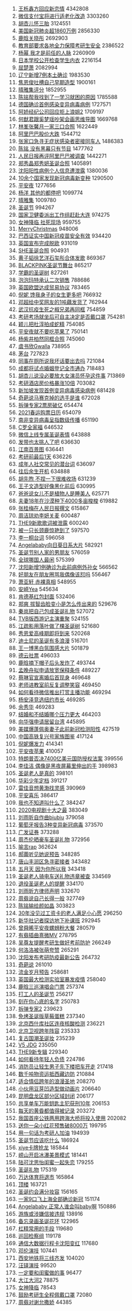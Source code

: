 1. [王栎鑫方回应新恋情](https://s.weibo.com/weibo?q=%23%E7%8E%8B%E6%A0%8E%E9%91%AB%E6%96%B9%E5%9B%9E%E5%BA%94%E6%96%B0%E6%81%8B%E6%83%85%23&Refer=top) 4342808
1. [微信支付宝将进行适老化改造](https://s.weibo.com/weibo?q=%23%E5%BE%AE%E4%BF%A1%E6%94%AF%E4%BB%98%E5%AE%9D%E5%B0%86%E8%BF%9B%E8%A1%8C%E9%80%82%E8%80%81%E5%8C%96%E6%94%B9%E9%80%A0%23&Refer=top) 3303260
1. [胡杏儿怀三胎](https://s.weibo.com/weibo?q=%23%E8%83%A1%E6%9D%8F%E5%84%BF%E6%80%80%E4%B8%89%E8%83%8E%23&Refer=top) 3124551
1. [美国新冠肺炎超1860万例](https://s.weibo.com/weibo?q=%23%E7%BE%8E%E5%9B%BD%E6%96%B0%E5%86%A0%E8%82%BA%E7%82%8E%E8%B6%851860%E4%B8%87%E4%BE%8B%23&Refer=top) 2856330
1. [鹿晗关晓彤](https://s.weibo.com/weibo?q=%23%E9%B9%BF%E6%99%97%E5%85%B3%E6%99%93%E5%BD%A4%23&Refer=top) 2692903
1. [教育部要求各地全力保障考研生安全](https://s.weibo.com/weibo?q=%23%E6%95%99%E8%82%B2%E9%83%A8%E8%A6%81%E6%B1%82%E5%90%84%E5%9C%B0%E5%85%A8%E5%8A%9B%E4%BF%9D%E9%9A%9C%E8%80%83%E7%A0%94%E7%94%9F%E5%AE%89%E5%85%A8%23&Refer=top) 2386522
1. [杨幂 我才是前任的人脉](https://s.weibo.com/weibo?q=%E6%9D%A8%E5%B9%82%20%E6%88%91%E6%89%8D%E6%98%AF%E5%89%8D%E4%BB%BB%E7%9A%84%E4%BA%BA%E8%84%89&Refer=top) 2260909
1. [日本学校公开检查学生内衣](https://s.weibo.com/weibo?q=%23%E6%97%A5%E6%9C%AC%E5%AD%A6%E6%A0%A1%E5%85%AC%E5%BC%80%E6%A3%80%E6%9F%A5%E5%AD%A6%E7%94%9F%E5%86%85%E8%A1%A3%23&Refer=top) 2216154
1. [屈楚萧](https://s.weibo.com/weibo?q=%E5%B1%88%E6%A5%9A%E8%90%A7&Refer=top) 2082994
1. [辽宁新增7例本土确诊](https://s.weibo.com/weibo?q=%23%E8%BE%BD%E5%AE%81%E6%96%B0%E5%A2%9E7%E4%BE%8B%E6%9C%AC%E5%9C%9F%E7%A1%AE%E8%AF%8A%23&Refer=top) 1983530
1. [焦恩俊吐槽自己早期造型](https://s.weibo.com/weibo?q=%23%E7%84%A6%E6%81%A9%E4%BF%8A%E5%90%90%E6%A7%BD%E8%87%AA%E5%B7%B1%E6%97%A9%E6%9C%9F%E9%80%A0%E5%9E%8B%23&Refer=top) 1900161
1. [晴雅集评分](https://s.weibo.com/weibo?q=%E6%99%B4%E9%9B%85%E9%9B%86%E8%AF%84%E5%88%86&Refer=top) 1852955
1. [陈铭帮我找到了一学习就困的原因](https://s.weibo.com/weibo?q=%23%E9%99%88%E9%93%AD%E5%B8%AE%E6%88%91%E6%89%BE%E5%88%B0%E4%BA%86%E4%B8%80%E5%AD%A6%E4%B9%A0%E5%B0%B1%E5%9B%B0%E7%9A%84%E5%8E%9F%E5%9B%A0%23&Refer=top) 1785588
1. [德国确诊首例感染变异病毒病例](https://s.weibo.com/weibo?q=%23%E5%BE%B7%E5%9B%BD%E7%A1%AE%E8%AF%8A%E9%A6%96%E4%BE%8B%E6%84%9F%E6%9F%93%E5%8F%98%E5%BC%82%E7%97%85%E6%AF%92%E7%97%85%E4%BE%8B%23&Refer=top) 1727571
1. [阿娇经纪公司回应拒上浪姐2](https://s.weibo.com/weibo?q=%E9%98%BF%E5%A8%87%E7%BB%8F%E7%BA%AA%E5%85%AC%E5%8F%B8%E5%9B%9E%E5%BA%94%E6%8B%92%E4%B8%8A%E6%B5%AA%E5%A7%902&Refer=top) 1709197
1. [何猷君跟奚梦瑶吵架会画思维导图](https://s.weibo.com/weibo?q=%23%E4%BD%95%E7%8C%B7%E5%90%9B%E8%B7%9F%E5%A5%9A%E6%A2%A6%E7%91%B6%E5%90%B5%E6%9E%B6%E4%BC%9A%E7%94%BB%E6%80%9D%E7%BB%B4%E5%AF%BC%E5%9B%BE%23&Refer=top) 1669768
1. [林峯张馨月一家三口合照](https://s.weibo.com/weibo?q=%23%E6%9E%97%E5%B3%AF%E5%BC%A0%E9%A6%A8%E6%9C%88%E4%B8%80%E5%AE%B6%E4%B8%89%E5%8F%A3%E5%90%88%E7%85%A7%23&Refer=top) 1622449
1. [阿里巴巴股价大跌](https://s.weibo.com/weibo?q=%23%E9%98%BF%E9%87%8C%E5%B7%B4%E5%B7%B4%E8%82%A1%E4%BB%B7%E5%A4%A7%E8%B7%8C%23&Refer=top) 1544712
1. [张家口急寻无症状感染者密接同车人](https://s.weibo.com/weibo?q=%23%E5%BC%A0%E5%AE%B6%E5%8F%A3%E6%80%A5%E5%AF%BB%E6%97%A0%E7%97%87%E7%8A%B6%E6%84%9F%E6%9F%93%E8%80%85%E5%AF%86%E6%8E%A5%E5%90%8C%E8%BD%A6%E4%BA%BA%23&Refer=top) 1486383
1. [陈铭 没有黑幕只有节目](https://s.weibo.com/weibo?q=%E9%99%88%E9%93%AD%20%E6%B2%A1%E6%9C%89%E9%BB%91%E5%B9%95%E5%8F%AA%E6%9C%89%E8%8A%82%E7%9B%AE&Refer=top) 1477762
1. [人民日报再评阿里巴巴被调查](https://s.weibo.com/weibo?q=%23%E4%BA%BA%E6%B0%91%E6%97%A5%E6%8A%A5%E5%86%8D%E8%AF%84%E9%98%BF%E9%87%8C%E5%B7%B4%E5%B7%B4%E8%A2%AB%E8%B0%83%E6%9F%A5%23&Refer=top) 1442271
1. [郑秀晶郑秀妍圣诞合照](https://s.weibo.com/weibo?q=%E9%83%91%E7%A7%80%E6%99%B6%E9%83%91%E7%A7%80%E5%A6%8D%E5%9C%A3%E8%AF%9E%E5%90%88%E7%85%A7&Refer=top) 1405891
1. [沈阳阳性病例个人信息遭泄露](https://s.weibo.com/weibo?q=%23%E6%B2%88%E9%98%B3%E9%98%B3%E6%80%A7%E7%97%85%E4%BE%8B%E4%B8%AA%E4%BA%BA%E4%BF%A1%E6%81%AF%E9%81%AD%E6%B3%84%E9%9C%B2%23&Refer=top) 1380036
1. [10余个国家发现新冠病毒新变种](https://s.weibo.com/weibo?q=%2310%E4%BD%99%E4%B8%AA%E5%9B%BD%E5%AE%B6%E5%8F%91%E7%8E%B0%E6%96%B0%E5%86%A0%E7%97%85%E6%AF%92%E6%96%B0%E5%8F%98%E7%A7%8D%23&Refer=top) 1290500
1. [平安夜](https://s.weibo.com/weibo?q=%E5%B9%B3%E5%AE%89%E5%A4%9C&Refer=top) 1277656
1. [杨洋 其他的都停吧](https://s.weibo.com/weibo?q=%E6%9D%A8%E6%B4%8B%20%E5%85%B6%E4%BB%96%E7%9A%84%E9%83%BD%E5%81%9C%E5%90%A7&Refer=top) 1099774
1. [晴雅集](https://s.weibo.com/weibo?q=%E6%99%B4%E9%9B%85%E9%9B%86&Refer=top) 1009780
1. [圣诞节](https://s.weibo.com/weibo?q=%E5%9C%A3%E8%AF%9E%E8%8A%82&Refer=top) 994267
1. [国家卫健委派出工作组赶赴大连](https://s.weibo.com/weibo?q=%23%E5%9B%BD%E5%AE%B6%E5%8D%AB%E5%81%A5%E5%A7%94%E6%B4%BE%E5%87%BA%E5%B7%A5%E4%BD%9C%E7%BB%84%E8%B5%B6%E8%B5%B4%E5%A4%A7%E8%BF%9E%23&Refer=top) 974275
1. [女神降临 社死现场](https://s.weibo.com/weibo?q=%E5%A5%B3%E7%A5%9E%E9%99%8D%E4%B8%B4%20%E7%A4%BE%E6%AD%BB%E7%8E%B0%E5%9C%BA&Refer=top) 959755
1. [MerryChristmas](https://s.weibo.com/weibo?q=%23MerryChristmas%23&Refer=top) 948006
1. [巴西证实中国新冠疫苗安全有效](https://s.weibo.com/weibo?q=%23%E5%B7%B4%E8%A5%BF%E8%AF%81%E5%AE%9E%E4%B8%AD%E5%9B%BD%E6%96%B0%E5%86%A0%E7%96%AB%E8%8B%97%E5%AE%89%E5%85%A8%E6%9C%89%E6%95%88%23&Refer=top) 934420
1. [英国宣布完成脱欧](https://s.weibo.com/weibo?q=%23%E8%8B%B1%E5%9B%BD%E5%AE%A3%E5%B8%83%E5%AE%8C%E6%88%90%E8%84%B1%E6%AC%A7%23&Refer=top) 931019
1. [SHE圣诞合照](https://s.weibo.com/weibo?q=%23SHE%E5%9C%A3%E8%AF%9E%E5%90%88%E7%85%A7%23&Refer=top) 904931
1. [黄子韬徐艺洋石玺彤合体发歌](https://s.weibo.com/weibo?q=%23%E9%BB%84%E5%AD%90%E9%9F%AC%E5%BE%90%E8%89%BA%E6%B4%8B%E7%9F%B3%E7%8E%BA%E5%BD%A4%E5%90%88%E4%BD%93%E5%8F%91%E6%AD%8C%23&Refer=top) 869367
1. [BLACKPINK圣诞节舞台](https://s.weibo.com/weibo?q=BLACKPINK%E5%9C%A3%E8%AF%9E%E8%8A%82%E8%88%9E%E5%8F%B0&Refer=top) 865217
1. [学霸的圣诞树](https://s.weibo.com/weibo?q=%23%E5%AD%A6%E9%9C%B8%E7%9A%84%E5%9C%A3%E8%AF%9E%E6%A0%91%23&Refer=top) 827261
1. [泡泡玛特承认二次销售](https://s.weibo.com/weibo?q=%23%E6%B3%A1%E6%B3%A1%E7%8E%9B%E7%89%B9%E6%89%BF%E8%AE%A4%E4%BA%8C%E6%AC%A1%E9%94%80%E5%94%AE%23&Refer=top) 788686
1. [英国欧盟达成贸易协议](https://s.weibo.com/weibo?q=%23%E8%8B%B1%E5%9B%BD%E6%AC%A7%E7%9B%9F%E8%BE%BE%E6%88%90%E8%B4%B8%E6%98%93%E5%8D%8F%E8%AE%AE%23&Refer=top) 783465
1. [倪妮 馋我身子的女生更多吧](https://s.weibo.com/weibo?q=%E5%80%AA%E5%A6%AE%20%E9%A6%8B%E6%88%91%E8%BA%AB%E5%AD%90%E7%9A%84%E5%A5%B3%E7%94%9F%E6%9B%B4%E5%A4%9A%E5%90%A7&Refer=top) 766932
1. [邓超给中奖网友的1吨藕发货了](https://s.weibo.com/weibo?q=%23%E9%82%93%E8%B6%85%E7%BB%99%E4%B8%AD%E5%A5%96%E7%BD%91%E5%8F%8B%E7%9A%841%E5%90%A8%E8%97%95%E5%8F%91%E8%B4%A7%E4%BA%86%23&Refer=top) 762944
1. [武汉抗疫生死之椒兄弟再同框](https://s.weibo.com/weibo?q=%23%E6%AD%A6%E6%B1%89%E6%8A%97%E7%96%AB%E7%94%9F%E6%AD%BB%E4%B9%8B%E6%A4%92%E5%85%84%E5%BC%9F%E5%86%8D%E5%90%8C%E6%A1%86%23&Refer=top) 754859
1. [考研考场就坐后可自主决定是否戴口罩](https://s.weibo.com/weibo?q=%23%E8%80%83%E7%A0%94%E8%80%83%E5%9C%BA%E5%B0%B1%E5%9D%90%E5%90%8E%E5%8F%AF%E8%87%AA%E4%B8%BB%E5%86%B3%E5%AE%9A%E6%98%AF%E5%90%A6%E6%88%B4%E5%8F%A3%E7%BD%A9%23&Refer=top) 754281
1. [颖儿把杜淳拍成蛇精](https://s.weibo.com/weibo?q=%23%E9%A2%96%E5%84%BF%E6%8A%8A%E6%9D%9C%E6%B7%B3%E6%8B%8D%E6%88%90%E8%9B%87%E7%B2%BE%23&Refer=top) 754085
1. [平安夜就不要吃苹果了](https://s.weibo.com/weibo?q=%23%E5%B9%B3%E5%AE%89%E5%A4%9C%E5%B0%B1%E4%B8%8D%E8%A6%81%E5%90%83%E8%8B%B9%E6%9E%9C%E4%BA%86%23&Refer=top) 750141
1. [杨紫井柏然同框合照](https://s.weibo.com/weibo?q=%23%E6%9D%A8%E7%B4%AB%E4%BA%95%E6%9F%8F%E7%84%B6%E5%90%8C%E6%A1%86%E5%90%88%E7%85%A7%23&Refer=top) 745060
1. [虞书欣Gwalla](https://s.weibo.com/weibo?q=%E8%99%9E%E4%B9%A6%E6%AC%A3Gwalla&Refer=top) 738955
1. [茅台](https://s.weibo.com/weibo?q=%E8%8C%85%E5%8F%B0&Refer=top) 727823
1. [同事在厕所说我坏话要出去吗](https://s.weibo.com/weibo?q=%23%E5%90%8C%E4%BA%8B%E5%9C%A8%E5%8E%95%E6%89%80%E8%AF%B4%E6%88%91%E5%9D%8F%E8%AF%9D%E8%A6%81%E5%87%BA%E5%8E%BB%E5%90%97%23&Refer=top) 721084
1. [成都将试点婚姻登记全市通办](https://s.weibo.com/weibo?q=%E6%88%90%E9%83%BD%E5%B0%86%E8%AF%95%E7%82%B9%E5%A9%9A%E5%A7%BB%E7%99%BB%E8%AE%B0%E5%85%A8%E5%B8%82%E9%80%9A%E5%8A%9E&Refer=top) 718483
1. [胡杏儿说没必要放大女演员怀孕这件事](https://s.weibo.com/weibo?q=%E8%83%A1%E6%9D%8F%E5%84%BF%E8%AF%B4%E6%B2%A1%E5%BF%85%E8%A6%81%E6%94%BE%E5%A4%A7%E5%A5%B3%E6%BC%94%E5%91%98%E6%80%80%E5%AD%95%E8%BF%99%E4%BB%B6%E4%BA%8B&Refer=top) 713869
1. [考研酒店房价格暴涨10倍](https://s.weibo.com/weibo?q=%23%E8%80%83%E7%A0%94%E9%85%92%E5%BA%97%E6%88%BF%E4%BB%B7%E6%A0%BC%E6%9A%B4%E6%B6%A810%E5%80%8D%23&Refer=top) 703082
1. [新加坡发现首例变异病毒感染病例](https://s.weibo.com/weibo?q=%23%E6%96%B0%E5%8A%A0%E5%9D%A1%E5%8F%91%E7%8E%B0%E9%A6%96%E4%BE%8B%E5%8F%98%E5%BC%82%E7%97%85%E6%AF%92%E6%84%9F%E6%9F%93%E7%97%85%E4%BE%8B%23&Refer=top) 681428
1. [奇葩说马赛克掉的选手是谁](https://s.weibo.com/weibo?q=%23%E5%A5%87%E8%91%A9%E8%AF%B4%E9%A9%AC%E8%B5%9B%E5%85%8B%E6%8E%89%E7%9A%84%E9%80%89%E6%89%8B%E6%98%AF%E8%B0%81%23&Refer=top) 672028
1. [拆弹专家2票房破亿](https://s.weibo.com/weibo?q=%23%E6%8B%86%E5%BC%B9%E4%B8%93%E5%AE%B62%E7%A5%A8%E6%88%BF%E7%A0%B4%E4%BA%BF%23&Refer=top) 654474
1. [2021春运购票日历](https://s.weibo.com/weibo?q=%232021%E6%98%A5%E8%BF%90%E8%B4%AD%E7%A5%A8%E6%97%A5%E5%8E%86%23&Refer=top) 654079
1. [南非变异病毒呈指数级传播](https://s.weibo.com/weibo?q=%E5%8D%97%E9%9D%9E%E5%8F%98%E5%BC%82%E7%97%85%E6%AF%92%E5%91%88%E6%8C%87%E6%95%B0%E7%BA%A7%E4%BC%A0%E6%92%AD&Refer=top) 651190
1. [C罗全家福](https://s.weibo.com/weibo?q=C%E7%BD%97%E5%85%A8%E5%AE%B6%E7%A6%8F&Refer=top) 646532
1. [微信上线专属圣诞表情](https://s.weibo.com/weibo?q=%E5%BE%AE%E4%BF%A1%E4%B8%8A%E7%BA%BF%E4%B8%93%E5%B1%9E%E5%9C%A3%E8%AF%9E%E8%A1%A8%E6%83%85&Refer=top) 643888
1. [发带也太挑人了吧](https://s.weibo.com/weibo?q=%23%E5%8F%91%E5%B8%A6%E4%B9%9F%E5%A4%AA%E6%8C%91%E4%BA%BA%E4%BA%86%E5%90%A7%23&Refer=top) 636630
1. [江南百景图](https://s.weibo.com/weibo?q=%E6%B1%9F%E5%8D%97%E7%99%BE%E6%99%AF%E5%9B%BE&Refer=top) 636441
1. [考研前最后1天](https://s.weibo.com/weibo?q=%23%E8%80%83%E7%A0%94%E5%89%8D%E6%9C%80%E5%90%8E1%E5%A4%A9%23&Refer=top) 636226
1. [成年人社交常见的潜台词](https://s.weibo.com/weibo?q=%23%E6%88%90%E5%B9%B4%E4%BA%BA%E7%A4%BE%E4%BA%A4%E5%B8%B8%E8%A7%81%E7%9A%84%E6%BD%9C%E5%8F%B0%E8%AF%8D%23&Refer=top) 636097
1. [往后余生开机](https://s.weibo.com/weibo?q=%23%E5%BE%80%E5%90%8E%E4%BD%99%E7%94%9F%E5%BC%80%E6%9C%BA%23&Refer=top) 634888
1. [胡先煦 不捏一下很难收场](https://s.weibo.com/weibo?q=%E8%83%A1%E5%85%88%E7%85%A6%20%E4%B8%8D%E6%8D%8F%E4%B8%80%E4%B8%8B%E5%BE%88%E9%9A%BE%E6%94%B6%E5%9C%BA&Refer=top) 631239
1. [王子文造型好像黑化前后](https://s.weibo.com/weibo?q=%23%E7%8E%8B%E5%AD%90%E6%96%87%E9%80%A0%E5%9E%8B%E5%A5%BD%E5%83%8F%E9%BB%91%E5%8C%96%E5%89%8D%E5%90%8E%23&Refer=top) 630995
1. [爸爸说女儿不是植物人是睡美人](https://s.weibo.com/weibo?q=%23%E7%88%B8%E7%88%B8%E8%AF%B4%E5%A5%B3%E5%84%BF%E4%B8%8D%E6%98%AF%E6%A4%8D%E7%89%A9%E4%BA%BA%E6%98%AF%E7%9D%A1%E7%BE%8E%E4%BA%BA%23&Refer=top) 625771
1. [夫妻18年在沙漠种下4000多亩梭梭](https://s.weibo.com/weibo?q=%23%E5%A4%AB%E5%A6%BB18%E5%B9%B4%E5%9C%A8%E6%B2%99%E6%BC%A0%E7%A7%8D%E4%B8%8B4000%E5%A4%9A%E4%BA%A9%E6%A2%AD%E6%A2%AD%23&Refer=top) 619882
1. [张桂梅在人民日报撰文](https://s.weibo.com/weibo?q=%23%E5%BC%A0%E6%A1%82%E6%A2%85%E5%9C%A8%E4%BA%BA%E6%B0%91%E6%97%A5%E6%8A%A5%E6%92%B0%E6%96%87%23&Refer=top) 615867
1. [周洁琼劝李妍关麦](https://s.weibo.com/weibo?q=%23%E5%91%A8%E6%B4%81%E7%90%BC%E5%8A%9D%E6%9D%8E%E5%A6%8D%E5%85%B3%E9%BA%A6%23&Refer=top) 600487
1. [THE9新歌歌词被泄露](https://s.weibo.com/weibo?q=%23THE9%E6%96%B0%E6%AD%8C%E6%AD%8C%E8%AF%8D%E8%A2%AB%E6%B3%84%E9%9C%B2%23&Refer=top) 600240
1. [被一只长颈鹿惊艳到了](https://s.weibo.com/weibo?q=%23%E8%A2%AB%E4%B8%80%E5%8F%AA%E9%95%BF%E9%A2%88%E9%B9%BF%E6%83%8A%E8%89%B3%E5%88%B0%E4%BA%86%23&Refer=top) 597570
1. [李一桐台词](https://s.weibo.com/weibo?q=%E6%9D%8E%E4%B8%80%E6%A1%90%E5%8F%B0%E8%AF%8D&Refer=top) 596058
1. [Angelababy向日葵日系大片](https://s.weibo.com/weibo?q=%23Angelababy%E5%90%91%E6%97%A5%E8%91%B5%E6%97%A5%E7%B3%BB%E5%A4%A7%E7%89%87%23&Refer=top) 582921
1. [圣诞节别人家的男朋友](https://s.weibo.com/weibo?q=%23%E5%9C%A3%E8%AF%9E%E8%8A%82%E5%88%AB%E4%BA%BA%E5%AE%B6%E7%9A%84%E7%94%B7%E6%9C%8B%E5%8F%8B%23&Refer=top) 576059
1. [全球哪国人最闲](https://s.weibo.com/weibo?q=%23%E5%85%A8%E7%90%83%E5%93%AA%E5%9B%BD%E4%BA%BA%E6%9C%80%E9%97%B2%23&Refer=top) 575399
1. [沈阳新增1例确诊为此前病例外孙女](https://s.weibo.com/weibo?q=%23%E6%B2%88%E9%98%B3%E6%96%B0%E5%A2%9E1%E4%BE%8B%E7%A1%AE%E8%AF%8A%E4%B8%BA%E6%AD%A4%E5%89%8D%E7%97%85%E4%BE%8B%E5%A4%96%E5%AD%99%E5%A5%B3%23&Refer=top) 566562
1. [好朋友在朋友圈骂我偶像该怼吗](https://s.weibo.com/weibo?q=%E5%A5%BD%E6%9C%8B%E5%8F%8B%E5%9C%A8%E6%9C%8B%E5%8F%8B%E5%9C%88%E9%AA%82%E6%88%91%E5%81%B6%E5%83%8F%E8%AF%A5%E6%80%BC%E5%90%97&Refer=top) 556467
1. [萧亚轩 赤裸真相](https://s.weibo.com/weibo?q=%E8%90%A7%E4%BA%9A%E8%BD%A9%20%E8%B5%A4%E8%A3%B8%E7%9C%9F%E7%9B%B8&Refer=top) 548955
1. [安崎Yea](https://s.weibo.com/weibo?q=%E5%AE%89%E5%B4%8EYea&Refer=top) 545634
1. [肯德基红包封面](https://s.weibo.com/weibo?q=%23%E8%82%AF%E5%BE%B7%E5%9F%BA%E7%BA%A2%E5%8C%85%E5%B0%81%E9%9D%A2%23&Refer=top) 532406
1. [郑爽 拔智齿脸变小是怎么传出来的](https://s.weibo.com/weibo?q=%E9%83%91%E7%88%BD%20%E6%8B%94%E6%99%BA%E9%BD%BF%E8%84%B8%E5%8F%98%E5%B0%8F%E6%98%AF%E6%80%8E%E4%B9%88%E4%BC%A0%E5%87%BA%E6%9D%A5%E7%9A%84&Refer=top) 529676
1. [秦岚把自己包成圣诞礼物](https://s.weibo.com/weibo?q=%23%E7%A7%A6%E5%B2%9A%E6%8A%8A%E8%87%AA%E5%B7%B1%E5%8C%85%E6%88%90%E5%9C%A3%E8%AF%9E%E7%A4%BC%E7%89%A9%23&Refer=top) 527072
1. [TVB版西游记主演重聚](https://s.weibo.com/weibo?q=TVB%E7%89%88%E8%A5%BF%E6%B8%B8%E8%AE%B0%E4%B8%BB%E6%BC%94%E9%87%8D%E8%81%9A&Refer=top) 524155
1. [江疏影用落叶做了棵圣诞树](https://s.weibo.com/weibo?q=%23%E6%B1%9F%E7%96%8F%E5%BD%B1%E7%94%A8%E8%90%BD%E5%8F%B6%E5%81%9A%E4%BA%86%E6%A3%B5%E5%9C%A3%E8%AF%9E%E6%A0%91%23&Refer=top) 521680
1. [秀恩爱高峰期即将到来](https://s.weibo.com/weibo?q=%23%E7%A7%80%E6%81%A9%E7%88%B1%E9%AB%98%E5%B3%B0%E6%9C%9F%E5%8D%B3%E5%B0%86%E5%88%B0%E6%9D%A5%23&Refer=top) 520268
1. [迪士尼的圣诞有多浪漫](https://s.weibo.com/weibo?q=%23%E8%BF%AA%E5%A3%AB%E5%B0%BC%E7%9A%84%E5%9C%A3%E8%AF%9E%E6%9C%89%E5%A4%9A%E6%B5%AA%E6%BC%AB%23&Refer=top) 516701
1. [王一博黑白氛围感大片](https://s.weibo.com/weibo?q=%23%E7%8E%8B%E4%B8%80%E5%8D%9A%E9%BB%91%E7%99%BD%E6%B0%9B%E5%9B%B4%E6%84%9F%E5%A4%A7%E7%89%87%23&Refer=top) 501879
1. [德云社票](https://s.weibo.com/weibo?q=%23%E5%BE%B7%E4%BA%91%E7%A4%BE%E7%A5%A8%23&Refer=top) 496033
1. [鹿晗摘下帽子后头发炸了](https://s.weibo.com/weibo?q=%E9%B9%BF%E6%99%97%E6%91%98%E4%B8%8B%E5%B8%BD%E5%AD%90%E5%90%8E%E5%A4%B4%E5%8F%91%E7%82%B8%E4%BA%86&Refer=top) 493744
1. [孟晚舟拟申请放宽保释条件](https://s.weibo.com/weibo?q=%E5%AD%9F%E6%99%9A%E8%88%9F%E6%8B%9F%E7%94%B3%E8%AF%B7%E6%94%BE%E5%AE%BD%E4%BF%9D%E9%87%8A%E6%9D%A1%E4%BB%B6&Refer=top) 489227
1. [蔡琳官宣离婚后首现身](https://s.weibo.com/weibo?q=%E8%94%A1%E7%90%B3%E5%AE%98%E5%AE%A3%E7%A6%BB%E5%A9%9A%E5%90%8E%E9%A6%96%E7%8E%B0%E8%BA%AB&Refer=top) 469648
1. [老师进教室前反复调整笑容](https://s.weibo.com/weibo?q=%23%E8%80%81%E5%B8%88%E8%BF%9B%E6%95%99%E5%AE%A4%E5%89%8D%E5%8F%8D%E5%A4%8D%E8%B0%83%E6%95%B4%E7%AC%91%E5%AE%B9%23&Refer=top) 469450
1. [如何看待微信推出打赏主播功能](https://s.weibo.com/weibo?q=%23%E5%A6%82%E4%BD%95%E7%9C%8B%E5%BE%85%E5%BE%AE%E4%BF%A1%E6%8E%A8%E5%87%BA%E6%89%93%E8%B5%8F%E4%B8%BB%E6%92%AD%E5%8A%9F%E8%83%BD%23&Refer=top) 469294
1. [杨安泽竞选纽约市长](https://s.weibo.com/weibo?q=%23%E6%9D%A8%E5%AE%89%E6%B3%BD%E7%AB%9E%E9%80%89%E7%BA%BD%E7%BA%A6%E5%B8%82%E9%95%BF%23&Refer=top) 469285
1. [余秀华](https://s.weibo.com/weibo?q=%E4%BD%99%E7%A7%80%E5%8D%8E&Refer=top) 469283
1. [结婚和不结婚哪个压力更大](https://s.weibo.com/weibo?q=%23%E7%BB%93%E5%A9%9A%E5%92%8C%E4%B8%8D%E7%BB%93%E5%A9%9A%E5%93%AA%E4%B8%AA%E5%8E%8B%E5%8A%9B%E6%9B%B4%E5%A4%A7%23&Refer=top) 464203
1. [向华强申请居留台湾](https://s.weibo.com/weibo?q=%23%E5%90%91%E5%8D%8E%E5%BC%BA%E7%94%B3%E8%AF%B7%E5%B1%85%E7%95%99%E5%8F%B0%E6%B9%BE%23&Refer=top) 445895
1. [美媒爆蓬佩奥妻子此前新冠检测阳性](https://s.weibo.com/weibo?q=%23%E7%BE%8E%E5%AA%92%E7%88%86%E8%93%AC%E4%BD%A9%E5%A5%A5%E5%A6%BB%E5%AD%90%E6%AD%A4%E5%89%8D%E6%96%B0%E5%86%A0%E6%A3%80%E6%B5%8B%E9%98%B3%E6%80%A7%23&Refer=top) 427519
1. [中国高铁复兴号家族图鉴](https://s.weibo.com/weibo?q=%23%E4%B8%AD%E5%9B%BD%E9%AB%98%E9%93%81%E5%A4%8D%E5%85%B4%E5%8F%B7%E5%AE%B6%E6%97%8F%E5%9B%BE%E9%89%B4%23&Refer=top) 417124
1. [倪妮爆发力](https://s.weibo.com/weibo?q=%23%E5%80%AA%E5%A6%AE%E7%88%86%E5%8F%91%E5%8A%9B%23&Refer=top) 414341
1. [平安夜苹果](https://s.weibo.com/weibo?q=%E5%B9%B3%E5%AE%89%E5%A4%9C%E8%8B%B9%E6%9E%9C&Refer=top) 410057
1. [特朗普否决7400亿美元国防授权法案](https://s.weibo.com/weibo?q=%E7%89%B9%E6%9C%97%E6%99%AE%E5%90%A6%E5%86%B37400%E4%BA%BF%E7%BE%8E%E5%85%83%E5%9B%BD%E9%98%B2%E6%8E%88%E6%9D%83%E6%B3%95%E6%A1%88&Refer=top) 399556
1. [李佳洁 偶像是黑夜屏幕里伸出的手](https://s.weibo.com/weibo?q=%E6%9D%8E%E4%BD%B3%E6%B4%81%20%E5%81%B6%E5%83%8F%E6%98%AF%E9%BB%91%E5%A4%9C%E5%B1%8F%E5%B9%95%E9%87%8C%E4%BC%B8%E5%87%BA%E7%9A%84%E6%89%8B&Refer=top) 398983
1. [圣诞老人是真的](https://s.weibo.com/weibo?q=%23%E5%9C%A3%E8%AF%9E%E8%80%81%E4%BA%BA%E6%98%AF%E7%9C%9F%E7%9A%84%23&Refer=top) 398101
1. [华彩少年定档](https://s.weibo.com/weibo?q=%23%E5%8D%8E%E5%BD%A9%E5%B0%91%E5%B9%B4%E5%AE%9A%E6%A1%A3%23&Refer=top) 391217
1. [雷佳音想黄渤找灵感](https://s.weibo.com/weibo?q=%23%E9%9B%B7%E4%BD%B3%E9%9F%B3%E6%83%B3%E9%BB%84%E6%B8%A4%E6%89%BE%E7%81%B5%E6%84%9F%23&Refer=top) 390969
1. [平安喜乐](https://s.weibo.com/weibo?q=%E5%B9%B3%E5%AE%89%E5%96%9C%E4%B9%90&Refer=top) 386417
1. [我也不知道叫什么了](https://s.weibo.com/weibo?q=%E6%88%91%E4%B9%9F%E4%B8%8D%E7%9F%A5%E9%81%93%E5%8F%AB%E4%BB%80%E4%B9%88%E4%BA%86&Refer=top) 384247
1. [2020电视剧十大之最](https://s.weibo.com/weibo?q=%232020%E7%94%B5%E8%A7%86%E5%89%A7%E5%8D%81%E5%A4%A7%E4%B9%8B%E6%9C%80%23&Refer=top) 383049
1. [刘雨昕自作曲biubiu](https://s.weibo.com/weibo?q=%E5%88%98%E9%9B%A8%E6%98%95%E8%87%AA%E4%BD%9C%E6%9B%B2biubiu&Refer=top) 379058
1. [葡萄牙报告3种变异新冠病毒](https://s.weibo.com/weibo?q=%23%E8%91%A1%E8%90%84%E7%89%99%E6%8A%A5%E5%91%8A3%E7%A7%8D%E5%8F%98%E5%BC%82%E6%96%B0%E5%86%A0%E7%97%85%E6%AF%92%23&Refer=top) 373570
1. [广发证券](https://s.weibo.com/weibo?q=%E5%B9%BF%E5%8F%91%E8%AF%81%E5%88%B8&Refer=top) 373288
1. [周杰伦晒豪车圣诞礼物](https://s.weibo.com/weibo?q=%E5%91%A8%E6%9D%B0%E4%BC%A6%E6%99%92%E8%B1%AA%E8%BD%A6%E5%9C%A3%E8%AF%9E%E7%A4%BC%E7%89%A9&Refer=top) 372956
1. [喻言rap](https://s.weibo.com/weibo?q=%23%E5%96%BB%E8%A8%80rap%23&Refer=top) 362624
1. [郝蕾听见她说预告](https://s.weibo.com/weibo?q=%23%E9%83%9D%E8%95%BE%E5%90%AC%E8%A7%81%E5%A5%B9%E8%AF%B4%E9%A2%84%E5%91%8A%23&Refer=top) 348285
1. [唐山丰润区急寻密接者](https://s.weibo.com/weibo?q=%23%E5%94%90%E5%B1%B1%E4%B8%B0%E6%B6%A6%E5%8C%BA%E6%80%A5%E5%AF%BB%E5%AF%86%E6%8E%A5%E8%80%85%23&Refer=top) 343482
1. [五月天 因为你所以我](https://s.weibo.com/weibo?q=%E4%BA%94%E6%9C%88%E5%A4%A9%20%E5%9B%A0%E4%B8%BA%E4%BD%A0%E6%89%80%E4%BB%A5%E6%88%91&Refer=top) 343418
1. [圣诞老人骑电车送礼物违章被查](https://s.weibo.com/weibo?q=%23%E5%9C%A3%E8%AF%9E%E8%80%81%E4%BA%BA%E9%AA%91%E7%94%B5%E8%BD%A6%E9%80%81%E7%A4%BC%E7%89%A9%E8%BF%9D%E7%AB%A0%E8%A2%AB%E6%9F%A5%23&Refer=top) 334569
1. [退役圣诞老人的提醒](https://s.weibo.com/weibo?q=%23%E9%80%80%E5%BD%B9%E5%9C%A3%E8%AF%9E%E8%80%81%E4%BA%BA%E7%9A%84%E6%8F%90%E9%86%92%23&Refer=top) 334170
1. [刘雨昕方律师声明](https://s.weibo.com/weibo?q=%23%E5%88%98%E9%9B%A8%E6%98%95%E6%96%B9%E5%BE%8B%E5%B8%88%E5%A3%B0%E6%98%8E%23&Refer=top) 332670
1. [周翡说自己长得一般](https://s.weibo.com/weibo?q=%E5%91%A8%E7%BF%A1%E8%AF%B4%E8%87%AA%E5%B7%B1%E9%95%BF%E5%BE%97%E4%B8%80%E8%88%AC&Refer=top) 327749
1. [陈铭输给颜如晶](https://s.weibo.com/weibo?q=%23%E9%99%88%E9%93%AD%E8%BE%93%E7%BB%99%E9%A2%9C%E5%A6%82%E6%99%B6%23&Refer=top) 303823
1. [30年没见过工资卡的老人满足小心愿](https://s.weibo.com/weibo?q=%2330%E5%B9%B4%E6%B2%A1%E8%A7%81%E8%BF%87%E5%B7%A5%E8%B5%84%E5%8D%A1%E7%9A%84%E8%80%81%E4%BA%BA%E6%BB%A1%E8%B6%B3%E5%B0%8F%E5%BF%83%E6%84%BF%23&Refer=top) 296250
1. [新华社记者探访地下补课班](https://s.weibo.com/weibo?q=%E6%96%B0%E5%8D%8E%E7%A4%BE%E8%AE%B0%E8%80%85%E6%8E%A2%E8%AE%BF%E5%9C%B0%E4%B8%8B%E8%A1%A5%E8%AF%BE%E7%8F%AD&Refer=top) 292945
1. [曾舜晞平安夜螺蛳粉大餐](https://s.weibo.com/weibo?q=%23%E6%9B%BE%E8%88%9C%E6%99%9E%E5%B9%B3%E5%AE%89%E5%A4%9C%E8%9E%BA%E8%9B%B3%E7%B2%89%E5%A4%A7%E9%A4%90%23&Refer=top) 280579
1. [有翡插曲熹微MV](https://s.weibo.com/weibo?q=%23%E6%9C%89%E7%BF%A1%E6%8F%92%E6%9B%B2%E7%86%B9%E5%BE%AEMV%23&Refer=top) 278795
1. [吴尊友提醒考研生做好考前防护](https://s.weibo.com/weibo?q=%23%E5%90%B4%E5%B0%8A%E5%8F%8B%E6%8F%90%E9%86%92%E8%80%83%E7%A0%94%E7%94%9F%E5%81%9A%E5%A5%BD%E8%80%83%E5%89%8D%E9%98%B2%E6%8A%A4%23&Refer=top) 266249
1. [何洛洛被张萌夸赞](https://s.weibo.com/weibo?q=%23%E4%BD%95%E6%B4%9B%E6%B4%9B%E8%A2%AB%E5%BC%A0%E8%90%8C%E5%A4%B8%E8%B5%9E%23&Refer=top) 265291
1. [沈阳发布考研防疫最新公告](https://s.weibo.com/weibo?q=%23%E6%B2%88%E9%98%B3%E5%8F%91%E5%B8%83%E8%80%83%E7%A0%94%E9%98%B2%E7%96%AB%E6%9C%80%E6%96%B0%E5%85%AC%E5%91%8A%23&Refer=top) 264732
1. [奇葩说](https://s.weibo.com/weibo?q=%E5%A5%87%E8%91%A9%E8%AF%B4&Refer=top) 261010
1. [流金岁月预告](https://s.weibo.com/weibo?q=%23%E6%B5%81%E9%87%91%E5%B2%81%E6%9C%88%E9%A2%84%E5%91%8A%23&Refer=top) 258681
1. [英国最大检测实验室暴发疫情](https://s.weibo.com/weibo?q=%E8%8B%B1%E5%9B%BD%E6%9C%80%E5%A4%A7%E6%A3%80%E6%B5%8B%E5%AE%9E%E9%AA%8C%E5%AE%A4%E6%9A%B4%E5%8F%91%E7%96%AB%E6%83%85&Refer=top) 258040
1. [鹿晗三巡演唱会门票](https://s.weibo.com/weibo?q=%E9%B9%BF%E6%99%97%E4%B8%89%E5%B7%A1%E6%BC%94%E5%94%B1%E4%BC%9A%E9%97%A8%E7%A5%A8&Refer=top) 257374
1. [打工人的圣诞节](https://s.weibo.com/weibo?q=%23%E6%89%93%E5%B7%A5%E4%BA%BA%E7%9A%84%E5%9C%A3%E8%AF%9E%E8%8A%82%23&Refer=top) 256217
1. [刻在你心底的名字](https://s.weibo.com/weibo?q=%E5%88%BB%E5%9C%A8%E4%BD%A0%E5%BF%83%E5%BA%95%E7%9A%84%E5%90%8D%E5%AD%97&Refer=top) 250783
1. [拆弹专家2](https://s.weibo.com/weibo?q=%E6%8B%86%E5%BC%B9%E4%B8%93%E5%AE%B62&Refer=top) 239623
1. [免烤圣诞版草莓蛋糕](https://s.weibo.com/weibo?q=%23%E5%85%8D%E7%83%A4%E5%9C%A3%E8%AF%9E%E7%89%88%E8%8D%89%E8%8E%93%E8%9B%8B%E7%B3%95%23&Refer=top) 237340
1. [北京西什库社区连夜核酸检测](https://s.weibo.com/weibo?q=%23%E5%8C%97%E4%BA%AC%E8%A5%BF%E4%BB%80%E5%BA%93%E7%A4%BE%E5%8C%BA%E8%BF%9E%E5%A4%9C%E6%A0%B8%E9%85%B8%E6%A3%80%E6%B5%8B%23&Refer=top) 236221
1. [北京卫视跨年阵容](https://s.weibo.com/weibo?q=%23%E5%8C%97%E4%BA%AC%E5%8D%AB%E8%A7%86%E8%B7%A8%E5%B9%B4%E9%98%B5%E5%AE%B9%23&Refer=top) 235333
1. [复古国潮圣诞妆](https://s.weibo.com/weibo?q=%23%E5%A4%8D%E5%8F%A4%E5%9B%BD%E6%BD%AE%E5%9C%A3%E8%AF%9E%E5%A6%86%23&Refer=top) 235239
1. [V5 JDG](https://s.weibo.com/weibo?q=V5%20JDG&Refer=top) 235050
1. [THE9新专辑](https://s.weibo.com/weibo?q=%23THE9%E6%96%B0%E4%B8%93%E8%BE%91%23&Refer=top) 229340
1. [如何看待年轻人负债](https://s.weibo.com/weibo?q=%23%E5%A6%82%E4%BD%95%E7%9C%8B%E5%BE%85%E5%B9%B4%E8%BD%BB%E4%BA%BA%E8%B4%9F%E5%80%BA%23&Refer=top) 224786
1. [消防员让轻生男子先下楼把车开走](https://s.weibo.com/weibo?q=%23%E6%B6%88%E9%98%B2%E5%91%98%E8%AE%A9%E8%BD%BB%E7%94%9F%E7%94%B7%E5%AD%90%E5%85%88%E4%B8%8B%E6%A5%BC%E6%8A%8A%E8%BD%A6%E5%BC%80%E8%B5%B0%23&Refer=top) 217418
1. [数千吨物资运抵西藏边防](https://s.weibo.com/weibo?q=%E6%95%B0%E5%8D%83%E5%90%A8%E7%89%A9%E8%B5%84%E8%BF%90%E6%8A%B5%E8%A5%BF%E8%97%8F%E8%BE%B9%E9%98%B2&Refer=top) 210884
1. [适合情侣跨年的浪漫圣地](https://s.weibo.com/weibo?q=%23%E9%80%82%E5%90%88%E6%83%85%E4%BE%A3%E8%B7%A8%E5%B9%B4%E7%9A%84%E6%B5%AA%E6%BC%AB%E5%9C%A3%E5%9C%B0%23&Refer=top) 208270
1. [小伙用豆芽凹造型做动画片](https://s.weibo.com/weibo?q=%23%E5%B0%8F%E4%BC%99%E7%94%A8%E8%B1%86%E8%8A%BD%E5%87%B9%E9%80%A0%E5%9E%8B%E5%81%9A%E5%8A%A8%E7%94%BB%E7%89%87%23&Refer=top) 206640
1. [昆明盘龙区部分区域封闭](https://s.weibo.com/weibo?q=%23%E6%98%86%E6%98%8E%E7%9B%98%E9%BE%99%E5%8C%BA%E9%83%A8%E5%88%86%E5%8C%BA%E5%9F%9F%E5%B0%81%E9%97%AD%23&Refer=top) 206177
1. [共享单车万能钥匙主犯获刑10年](https://s.weibo.com/weibo?q=%23%E5%85%B1%E4%BA%AB%E5%8D%95%E8%BD%A6%E4%B8%87%E8%83%BD%E9%92%A5%E5%8C%99%E4%B8%BB%E7%8A%AF%E8%8E%B7%E5%88%9110%E5%B9%B4%23&Refer=top) 206153
1. [每天的黄昏都值得被记录](https://s.weibo.com/weibo?q=%23%E6%AF%8F%E5%A4%A9%E7%9A%84%E9%BB%84%E6%98%8F%E9%83%BD%E5%80%BC%E5%BE%97%E8%A2%AB%E8%AE%B0%E5%BD%95%23&Refer=top) 203272
1. [我国首座公铁两用跨海大桥将投入使用](https://s.weibo.com/weibo?q=%23%E6%88%91%E5%9B%BD%E9%A6%96%E5%BA%A7%E5%85%AC%E9%93%81%E4%B8%A4%E7%94%A8%E8%B7%A8%E6%B5%B7%E5%A4%A7%E6%A1%A5%E5%B0%86%E6%8A%95%E5%85%A5%E4%BD%BF%E7%94%A8%23&Refer=top) 202082
1. [送你一朵小红花预售破8000万](https://s.weibo.com/weibo?q=%23%E9%80%81%E4%BD%A0%E4%B8%80%E6%9C%B5%E5%B0%8F%E7%BA%A2%E8%8A%B1%E9%A2%84%E5%94%AE%E7%A0%B48000%E4%B8%87%23&Refer=top) 199795
1. [用一句话为考研人加油](https://s.weibo.com/weibo?q=%23%E7%94%A8%E4%B8%80%E5%8F%A5%E8%AF%9D%E4%B8%BA%E8%80%83%E7%A0%94%E4%BA%BA%E5%8A%A0%E6%B2%B9%23&Refer=top) 194939
1. [圣诞节应该吃什么](https://s.weibo.com/weibo?q=%23%E5%9C%A3%E8%AF%9E%E8%8A%82%E5%BA%94%E8%AF%A5%E5%90%83%E4%BB%80%E4%B9%88%23&Refer=top) 186924
1. [xiye卡牌抢龙](https://s.weibo.com/weibo?q=xiye%E5%8D%A1%E7%89%8C%E6%8A%A2%E9%BE%99&Refer=top) 185844
1. [崂山开启冰瀑美景模式](https://s.weibo.com/weibo?q=%23%E5%B4%82%E5%B1%B1%E5%BC%80%E5%90%AF%E5%86%B0%E7%80%91%E7%BE%8E%E6%99%AF%E6%A8%A1%E5%BC%8F%23&Refer=top) 181441
1. [陆可沈思怡闺蜜一起失恋](https://s.weibo.com/weibo?q=%23%E9%99%86%E5%8F%AF%E6%B2%88%E6%80%9D%E6%80%A1%E9%97%BA%E8%9C%9C%E4%B8%80%E8%B5%B7%E5%A4%B1%E6%81%8B%23&Refer=top) 179255
1. [圣诞礼物](https://s.weibo.com/weibo?q=%E5%9C%A3%E8%AF%9E%E7%A4%BC%E7%89%A9&Refer=top) 175319
1. [万达体育将退市](https://s.weibo.com/weibo?q=%E4%B8%87%E8%BE%BE%E4%BD%93%E8%82%B2%E5%B0%86%E9%80%80%E5%B8%82&Refer=top) 165864
1. [顶楼](https://s.weibo.com/weibo?q=%E9%A1%B6%E6%A5%BC&Refer=top) 163721
1. [圣诞约会满分妆容](https://s.weibo.com/weibo?q=%23%E5%9C%A3%E8%AF%9E%E7%BA%A6%E4%BC%9A%E6%BB%A1%E5%88%86%E5%A6%86%E5%AE%B9%23&Refer=top) 156165
1. [一家9口飞上海全部确诊新冠](https://s.weibo.com/weibo?q=%23%E4%B8%80%E5%AE%B69%E5%8F%A3%E9%A3%9E%E4%B8%8A%E6%B5%B7%E5%85%A8%E9%83%A8%E7%A1%AE%E8%AF%8A%E6%96%B0%E5%86%A0%23&Refer=top) 151174
1. [Angelababy 正常人谁会叫baby啊](https://s.weibo.com/weibo?q=Angelababy%20%E6%AD%A3%E5%B8%B8%E4%BA%BA%E8%B0%81%E4%BC%9A%E5%8F%ABbaby%E5%95%8A&Refer=top) 150886
1. [游族或涉嫌信披违规](https://s.weibo.com/weibo?q=%23%E6%B8%B8%E6%97%8F%E6%88%96%E6%B6%89%E5%AB%8C%E4%BF%A1%E6%8A%AB%E8%BF%9D%E8%A7%84%23&Refer=top) 138916
1. [备忘录画圣诞花环](https://s.weibo.com/weibo?q=%23%E5%A4%87%E5%BF%98%E5%BD%95%E7%94%BB%E5%9C%A3%E8%AF%9E%E8%8A%B1%E7%8E%AF%23&Refer=top) 122965
1. [杠精常用的手段](https://s.weibo.com/weibo?q=%23%E6%9D%A0%E7%B2%BE%E5%B8%B8%E7%94%A8%E7%9A%84%E6%89%8B%E6%AE%B5%23&Refer=top) 119680
1. [巡回检察组](https://s.weibo.com/weibo?q=%E5%B7%A1%E5%9B%9E%E6%A3%80%E5%AF%9F%E7%BB%84&Refer=top) 119178
1. [通信大数据行程卡沈阳变红](https://s.weibo.com/weibo?q=%23%E9%80%9A%E4%BF%A1%E5%A4%A7%E6%95%B0%E6%8D%AE%E8%A1%8C%E7%A8%8B%E5%8D%A1%E6%B2%88%E9%98%B3%E5%8F%98%E7%BA%A2%23&Refer=top) 117680
1. [邓伦演技](https://s.weibo.com/weibo?q=%23%E9%82%93%E4%BC%A6%E6%BC%94%E6%8A%80%23&Refer=top) 107441
1. [西安地铁将三线齐发](https://s.weibo.com/weibo?q=%E8%A5%BF%E5%AE%89%E5%9C%B0%E9%93%81%E5%B0%86%E4%B8%89%E7%BA%BF%E9%BD%90%E5%8F%91&Refer=top) 104020
1. [汪铎演技](https://s.weibo.com/weibo?q=%E6%B1%AA%E9%93%8E%E6%BC%94%E6%8A%80&Refer=top) 99520
1. [一定要和闺蜜做的事](https://s.weibo.com/weibo?q=%23%E4%B8%80%E5%AE%9A%E8%A6%81%E5%92%8C%E9%97%BA%E8%9C%9C%E5%81%9A%E7%9A%84%E4%BA%8B%23&Refer=top) 96477
1. [大江大河2](https://s.weibo.com/weibo?q=%E5%A4%A7%E6%B1%9F%E5%A4%A7%E6%B2%B32&Refer=top) 78875
1. [女神降临](https://s.weibo.com/weibo?q=%E5%A5%B3%E7%A5%9E%E9%99%8D%E4%B8%B4&Refer=top) 78543
1. [鼓励考研生全程佩戴口罩](https://s.weibo.com/weibo?q=%23%E9%BC%93%E5%8A%B1%E8%80%83%E7%A0%94%E7%94%9F%E5%85%A8%E7%A8%8B%E4%BD%A9%E6%88%B4%E5%8F%A3%E7%BD%A9%23&Refer=top) 72080
1. [周翡对谢允撒娇](https://s.weibo.com/weibo?q=%23%E5%91%A8%E7%BF%A1%E5%AF%B9%E8%B0%A2%E5%85%81%E6%92%92%E5%A8%87%23&Refer=top) 44385